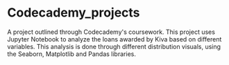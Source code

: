 # Codecademy_projects
A project outlined through Codecademy's coursework. This project uses Jupyter Notebook to analyze the loans awarded by Kiva based on different variables. This analysis is done through different distribution visuals, using the Seaborn, Matplotlib and Pandas libraries. 
